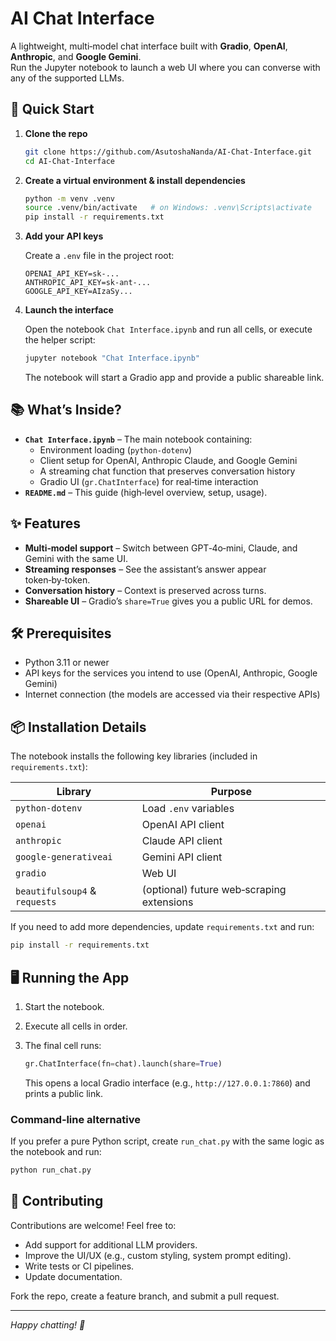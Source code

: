 # AI Chat Interface

A lightweight, multi‑model chat interface built with **Gradio**, **OpenAI**, **Anthropic**, and **Google Gemini**.  
Run the Jupyter notebook to launch a web UI where you can converse with any of the supported LLMs.

## 🚀 Quick Start

1. **Clone the repo**

   ```bash
   git clone https://github.com/AsutoshaNanda/AI-Chat-Interface.git
   cd AI-Chat-Interface
   ```

2. **Create a virtual environment & install dependencies**

   ```bash
   python -m venv .venv
   source .venv/bin/activate   # on Windows: .venv\Scripts\activate
   pip install -r requirements.txt
   ```

3. **Add your API keys**

   Create a `.env` file in the project root:

   ```dotenv
   OPENAI_API_KEY=sk-...
   ANTHROPIC_API_KEY=sk-ant-...
   GOOGLE_API_KEY=AIzaSy...
   ```

4. **Launch the interface**

   Open the notebook `Chat Interface.ipynb` and run all cells, or execute the helper script:

   ```bash
   jupyter notebook "Chat Interface.ipynb"
   ```

   The notebook will start a Gradio app and provide a public shareable link.

## 📚 What’s Inside?

- **`Chat Interface.ipynb`** – The main notebook containing:
  - Environment loading (`python-dotenv`)
  - Client setup for OpenAI, Anthropic Claude, and Google Gemini
  - A streaming chat function that preserves conversation history
  - Gradio UI (`gr.ChatInterface`) for real‑time interaction
- **`README.md`** – This guide (high‑level overview, setup, usage).

## ✨ Features

- **Multi‑model support** – Switch between GPT‑4o‑mini, Claude, and Gemini with the same UI.
- **Streaming responses** – See the assistant’s answer appear token‑by‑token.
- **Conversation history** – Context is preserved across turns.
- **Shareable UI** – Gradio’s `share=True` gives you a public URL for demos.

## 🛠️ Prerequisites

- Python 3.11 or newer
- API keys for the services you intend to use (OpenAI, Anthropic, Google Gemini)
- Internet connection (the models are accessed via their respective APIs)

## 📦 Installation Details

The notebook installs the following key libraries (included in `requirements.txt`):

| Library | Purpose |
|---------|---------|
| `python-dotenv` | Load `.env` variables |
| `openai` | OpenAI API client |
| `anthropic` | Claude API client |
| `google-generativeai` | Gemini API client |
| `gradio` | Web UI |
| `beautifulsoup4` & `requests` | (optional) future web‑scraping extensions |

If you need to add more dependencies, update `requirements.txt` and run:

```bash
pip install -r requirements.txt
```

## 🖥️ Running the App

1. Start the notebook.
2. Execute all cells in order.
3. The final cell runs:

   ```python
   gr.ChatInterface(fn=chat).launch(share=True)
   ```

   This opens a local Gradio interface (e.g., `http://127.0.0.1:7860`) and prints a public link.

### Command‑line alternative

If you prefer a pure Python script, create `run_chat.py` with the same logic as the notebook and run:

```bash
python run_chat.py
```

## 🤝 Contributing

Contributions are welcome! Feel free to:

- Add support for additional LLM providers.
- Improve the UI/UX (e.g., custom styling, system prompt editing).
- Write tests or CI pipelines.
- Update documentation.

Fork the repo, create a feature branch, and submit a pull request.

---

*Happy chatting! 🎉*

